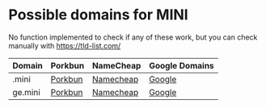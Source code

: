# Possible domains for MINI

No function implemented to check if any of these work, but you can check manually with https://tld-list.com/

| Domain | Porkbun | NameCheap | Google Domains |
|---|---|---|---|
| .mini | [Porkbun](https://porkbun.com/checkout/search?prb=e814663da1&tlds=&idnLanguage=&search=search&q=.mini) | [Namecheap](https://www.namecheap.com/domains/registration/results/?domain=.mini) | [Google](https://domains.google.com/registrar/search?searchTerm=.mini) |
| ge.mini | [Porkbun](https://porkbun.com/checkout/search?prb=e814663da1&tlds=&idnLanguage=&search=search&q=ge.mini) | [Namecheap](https://www.namecheap.com/domains/registration/results/?domain=ge.mini) | [Google](https://domains.google.com/registrar/search?searchTerm=ge.mini) |
